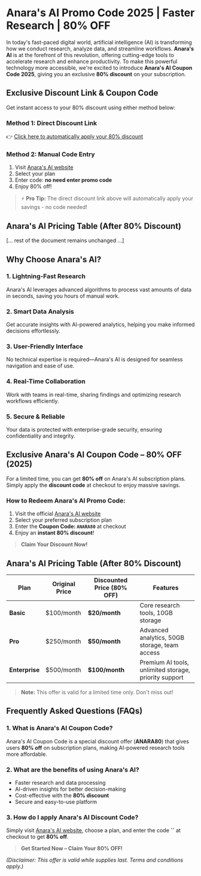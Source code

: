  # Anara's AI Promo Code 2025 | Faster Research | 80% OFF

In today's fast-paced digital world, artificial intelligence (AI) is transforming how we conduct research, analyze data, and streamline workflows. **Anara's AI** is at the forefront of this revolution, offering cutting-edge tools to accelerate research and enhance productivity. To make this powerful technology more accessible, we're excited to introduce **Anara's AI Coupon Code 2025**, giving you an exclusive **80% discount** on your subscription.


## Exclusive Discount Link & Coupon Code

Get instant access to your 80% discount using either method below:

### Method 1: Direct Discount Link
👉 [Click here to automatically apply your 80% discount](https://www.unriddle.ai/?ref=dealspotr&coupon=ANARA80)

### Method 2: Manual Code Entry
1. Visit [Anara's AI website](https://www.unriddle.ai/?ref=dealspotr)
2. Select your plan
3. Enter code: **no need enter promo code**
4. Enjoy 80% off!

> ⚡ **Pro Tip:** The direct discount link above will automatically apply your savings - no code needed!

## Anara's AI Pricing Table (After 80% Discount)

[... rest of the document remains unchanged ...]

## Why Choose Anara's AI?

### 1. Lightning-Fast Research
Anara's AI leverages advanced algorithms to process vast amounts of data in seconds, saving you hours of manual work.

### 2. Smart Data Analysis
Get accurate insights with AI-powered analytics, helping you make informed decisions effortlessly.

### 3. User-Friendly Interface
No technical expertise is required—Anara's AI is designed for seamless navigation and ease of use.

### 4. Real-Time Collaboration
Work with teams in real-time, sharing findings and optimizing research workflows efficiently.

### 5. Secure & Reliable
Your data is protected with enterprise-grade security, ensuring confidentiality and integrity.

## Exclusive Anara's AI Coupon Code – 80% OFF (2025)

For a limited time, you can get **80% off** on Anara's AI subscription plans. Simply apply the **discount code** at checkout to enjoy massive savings.

### How to Redeem Anara's AI Promo Code:
1. Visit the official [Anara's AI website](https://www.unriddle.ai/?ref=dealspotr)
2. Select your preferred subscription plan
3. Enter the **Coupon Code: `ANARA80`** at checkout
4. Enjoy an **instant 80% discount**!

> **Claim Your Discount Now!** 

## Anara's AI Pricing Table (After 80% Discount)

| Plan        | Original Price | Discounted Price (80% OFF) | Features |
|-------------|----------------|---------------------------|----------|
| **Basic**   | $100/month     | **$20/month**             | Core research tools, 10GB storage |
| **Pro**     | $250/month     | **$50/month**             | Advanced analytics, 50GB storage, team access |
| **Enterprise** | $500/month | **$100/month**            | Premium AI tools, unlimited storage, priority support |

> **Note:** This offer is valid for a limited time only. Don't miss out!

## Frequently Asked Questions (FAQs)

### 1. What is Anara's AI Coupon Code?
Anara's AI Coupon Code is a special discount offer (**ANARA80**) that gives users **80% off** on subscription plans, making AI-powered research tools more affordable.

### 2. What are the benefits of using Anara's AI?
- Faster research and data processing
- AI-driven insights for better decision-making
- Cost-effective with the **80% discount**
- Secure and easy-to-use platform

### 3. How do I apply Anara's AI Discount Code?
Simply visit [Anara's AI website](https://www.unriddle.ai/?ref=dealspotr), choose a plan, and enter the code **``** at checkout to get **80% off**.



> **Get Started Now – Claim Your 80% OFF!**

*(Disclaimer: This offer is valid while supplies last. Terms and conditions apply.)*
